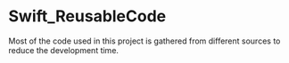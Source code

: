 # Swift_ReusableCode
Most of the code used in this project is gathered from different sources to reduce the development time.

